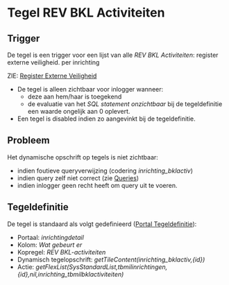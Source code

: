 # Tegel REV BKL Activiteiten

## Trigger

De tegel is een trigger voor een lijst van alle *REV BKL Activiteiten*: register externe veiligheid. per inrichting

ZIE: [Register Externe Veiligheid](/instellen_inrichten/register_exrterne_veiligheid.md)

- De tegel is alleen zichtbaar voor inlogger wanneer:
  - deze aan hem/haar is toegekend
  - de evaluatie van het *SQL statement onzichtbaar* bij de tegeldefinitie een waarde ongelijk aan 0 oplevert.
- Een tegel is disabled indien zo aangevinkt bij de tegeldefinitie.

## Probleem

Het dynamische opschrift op tegels is niet zichtbaar:

- indien foutieve queryverwijzing (codering *inrichting_bklactiv*)
- indien query zelf niet correct (zie [Queries](/instellen_inrichten/queries.md))
- indien inlogger geen recht heeft om query uit te voeren.

## Tegeldefinitie

De tegel is standaard als volgt gedefinieerd ([Portal Tegeldefinitie](/instellen_inrichten/portaldefinitie/portal_tegel.md)):

- Portaal: *inrichtingdetail*
- Kolom: *Wat gebeurt er*
- Kopregel: *REV BKL-activiteiten*
- Dynamisch tegelopschrift: *getTileContent(inrichting_bklactiv,{id})*
- Actie: *getFlexList(SysStandardList,tbmilinrichtingen,{id},nil,inrichting_tbmilbklactiviteiten)*
